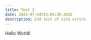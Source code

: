 ```yaml
---
title: Test 2
date: 2025-07-24T23:05:39.441Z
description: 2nd test of site errors
---
```

Hello World!